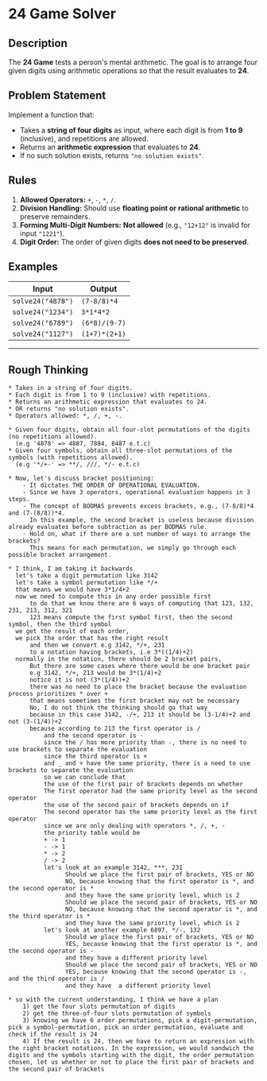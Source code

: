 # 24 Game Solver  

## Description  
The **24 Game** tests a person's mental arithmetic. The goal is to arrange four given digits using arithmetic operations so that the result evaluates to **24**.  

## Problem Statement  
Implement a function that:  
- Takes a **string of four digits** as input, where each digit is from **1 to 9** (inclusive), and repetitions are allowed.  
- Returns an **arithmetic expression** that evaluates to **24**.  
- If no such solution exists, returns `"no solution exists"`.  

## Rules  
1. **Allowed Operators:** `+`, `-`, `*`, `/`.  
2. **Division Handling:** Should use **floating point or rational arithmetic** to preserve remainders.  
3. **Forming Multi-Digit Numbers:** **Not allowed** (e.g., `"12+12"` is invalid for input `"1221"`).  
4. **Digit Order:** The order of given digits **does not need to be preserved**.  

## Examples  

| Input  | Output |
|--------|----------------|
| `solve24("4878")` | `(7-8/8)*4` |
| `solve24("1234")` | `3*1*4*2` |
| `solve24("6789")` | `(6*8)/(9-7)` |
| `solve24("1127")` | `(1+7)*(2+1)` |

---

## Rough Thinking  

```plaintext
* Takes in a string of four digits.
* Each digit is from 1 to 9 (inclusive) with repetitions.
* Returns an arithmetic expression that evaluates to 24.
* OR returns "no solution exists".
* Operators allowed: *, /, +, -.

* Given four digits, obtain all four-slot permutations of the digits (no repetitions allowed).
  (e.g '4878' => 4887, 7884, 8487 e.t.c)
* Given four symbols, obtain all three-slot permutations of the symbols (with repetitions allowed).
  (e.g '*/+-' => **/, ///, */- e.t.c)

* Now, let's discuss bracket positioning:
    - It dictates THE ORDER OF OPERATIONAL EVALUATION.
    - Since we have 3 operators, operational evaluation happens in 3 steps.
    - The concept of BODMAS prevents excess brackets, e.g., (7-8/8)*4 and (7-(8/8))*4.
      In this example, the second bracket is useless because division already evaluates before subtraction as per BODMAS rule.
    - Hold on, what if there are a set number of ways to arrange the brackets?
      This means for each permutation, we simply go through each possible bracket arrangement.

* I think, I am taking it backwards
  let's take a digit permutation like 3142
  let's take a symbol permutation like */+
  that means we would have 3*1/4+2
  now we need to compute this in any order possible first
      to do that we know there are 6 ways of computing that 123, 132, 231, 213, 312, 321
      123 means compute the first symbol first, then the second symbol, then the third symbol
  we get the result of each order,
  we pick the order that has the right result
      and then we convert e.g 3142, */+, 231
      to a notation having brackets, i.e 3*((1/4)+2)
  normally in the notation, there should be 2 bracket pairs,
      But there are some cases where there would be one bracket pair
      e.g 3142, */+, 213 would be 3*(1/4)+2
      notice it is not (3*(1/4))+2
      there was no need to place the bracket because the evaluation process prioritizes * over +
      that means sometimes the first bracket may not be necessary
      No, I do not think the thinking should go that way
      because in this case 3142, -/+, 213 it should be (3-1/4)+2 and not (3-(1/4))+2
      because according to 213 the first operator is /
          and the second operator is -
          since the / has more priority than -, there is no need to use brackets to separate the evaluation
          since the third operator is +
          and _ and + have the same priority, there is a need to use brackets to separate the evaluation
          so we can conclude that
          the use of the first pair of brackets depends on whether
          The first operator had the same priority level as the second operator
          the use of the second pair of brackets depends on if
          The second operator has the same priority level as the first operator
          since we are only dealing with operators *, /, +, -
          the priority table would be
          + -> 1
          - -> 1
          * -> 2
          / -> 2
          let's look at an example 3142, ***, 231
                Should we place the first pair of brackets, YES or NO
                NO, because knowing that the first operator is *, and the second operator is *
                and they have the same priority level, which is 2
                Should we place the second pair of brackets, YES or NO
                NO, because knowing that the second operator is *, and the third operator is *
                and they have the same priority level, which is 2
          let's look at another example 6897, */-, 132
                Should we place the first pair of brackets, YES or NO
                YES, because knowing that the first operator is *, and the second operator is -
                and they have a different priority level
                Should we place the second pair of brackets, YES or NO
                YES, because knowing that the second operator is -, and the third operator is /
                and they have  a different priority level

* so with the current understanding, I think we have a plan
    1) get the four slots permutation of digits
    2) get the three-of-four slots permutation of symbols
    3) knowing we have 6 order permutations, pick a digit-permutation, pick a symbol-permutation, pick an order permutation, evaluate and check if the result is 24
    4) If the result is 24, then we have to return an expression with the right bracket notations. In the expression, we would sandwich the digits and the symbols starting with the digit, the order permutation chosen, let us whether or not to place the first pair of brackets and the second pair of brackets


```
